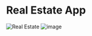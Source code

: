# Real Estate App

![Real Estate](https://i.ibb.co/jTW4bFC/image.png)
![image](https://user-images.githubusercontent.com/75971776/184678649-fe9ff5ff-a849-4735-aa1a-2850f3388472.png)
